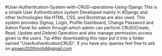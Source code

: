 #User-Authentication-System-with-CRUD-operations-Using-Django
This is a simple User Authentication system Developed mainly in #Django and other technologies like HTML, CSS, and Bootstrap are also used. This system provides Signup, Login, Profile Dashboard, Change Password and Admin Panel for admin through which admin can perform CRUD(Create, Read, Update and Delete) Operation and also manage permission access given to the users.
Tip-After downloading this repo put it into a folder named "UserAuthenticationCRUD".
If you have any queries feel free to ask on amaan2000mohd@gmail.com

